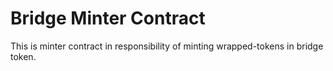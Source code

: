 # Bridge Minter Contract

This is minter contract in responsibility of minting wrapped-tokens in bridge token.